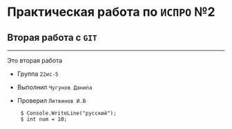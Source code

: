 # Практическая работа по  ``ИСПРО`` №2

## Вторая работа с ``GIT``

-----

Это вторая работа
* Группа ``22ис-5``
* Выполнил ``Чугунов Данила``
* Проверил ``Литвинов И.В``
 
       $ Console.WriteLine("русский");
       $ int num = 10;